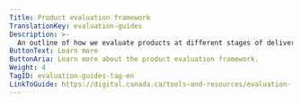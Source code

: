 ```yaml
---
Title: Product evaluation framework
TranslationKey: evaluation-guides
Description: >-
  An outline of how we evaluate products at different stages of delivery.
ButtonText: Learn more
ButtonAria: Learn more about the product evaluation framework.
Weight: 4
TagID: evaluation-guides-tag-en
LinkToGuide: https://digital.canada.ca/tools-and-resources/evaluation-framework/
---
```


